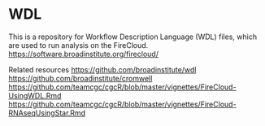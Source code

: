 # WDL
This is a repository for Workflow Description Language (WDL) files, which are used to run analysis on the FireCloud.
https://software.broadinstitute.org/firecloud/

Related resources
https://github.com/broadinstitute/wdl
https://github.com/broadinstitute/cromwell
https://github.com/teamcgc/cgcR/blob/master/vignettes/FireCloud-UsingWDL.Rmd
https://github.com/teamcgc/cgcR/blob/master/vignettes/FireCloud-RNAseqUsingStar.Rmd

